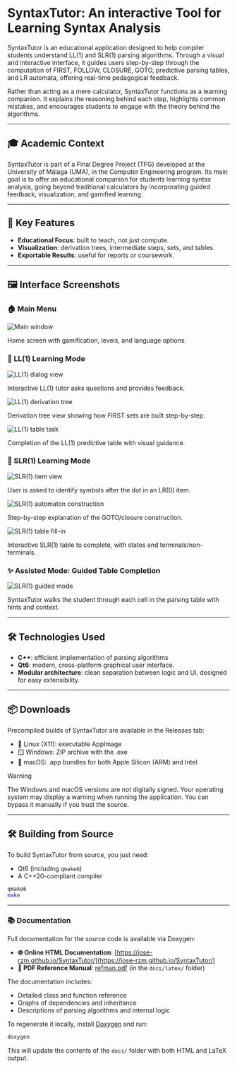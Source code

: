 # SyntaxTutor: An interactive Tool for Learning Syntax Analysis

SyntaxTutor is an educational application designed to help compiler students understand LL(1) and SLR(1) parsing algorithms. Through a visual and interactive interface, it guides users step-by-step through the computation of FIRST, FOLLOW, CLOSURE, GOTO, predictive parsing tables, and LR automata, offering real-time pedagogical feedback.

Rather than acting as a mere calculator, SyntaxTutor functions as a learning companion. It explains the reasoning behind each step, highlights common mistakes, and encourages students to engage with the theory behind the algorithms.

---

## 🎓 Academic Context
SyntaxTutor is part of a Final Degree Project (TFG) developed at the University of Málaga (UMA), in the Computer Engineering program.
Its main goal is to offer an educational companion for students learning syntax analysis, going beyond traditional calculators by incorporating guided feedback, visualization, and gamified learning.

---

## 🎯 Key Features
- **Educational Focus**: built to teach, not just compute.
- **Visualization**: derivation trees, intermediate steps, sets, and tables.
- **Exportable Results**: useful for reports or coursework.

---

## 🖼️ Interface Screenshots

### 🏠 Main Menu

![Main window](.github/screenshots/mainwindow.png)

Home screen with gamification, levels, and language options.

### 📘 LL(1) Learning Mode

![LL(1) dialog view](.github/screenshots/ll1_1.png)

Interactive LL(1) tutor asks questions and provides feedback.

![LL(1) derivation tree](.github/screenshots/ll1_2.png)

Derivation tree view showing how FIRST sets are built step-by-step.

![LL(1) table task](.github/screenshots/ll1_3.png)

Completion of the LL(1) predictive table with visual guidance.

### 🧠 SLR(1) Learning Mode

![SLR(1) item view](.github/screenshots/slr_1.png)

User is asked to identify symbols after the dot in an LR(0) item.

![SLR(1) automaton construction](.github/screenshots/slr_2.png)

Step-by-step explanation of the GOTO/closure construction.

![SLR(1) table fill-in](.github/screenshots/slr_3.png)

Interactive SLR(1) table to complete, with states and terminals/non-terminals.

### ✨ Assisted Mode: Guided Table Completion

![SLR(1) guided mode](.github/screenshots/slr_4.png)

SyntaxTutor walks the student through each cell in the parsing table with hints and context.

---

## 🛠️ Technologies Used
- **C++**: efficient implementation of parsing algorithms
- **Qt6**: modern, cross-platform graphical user interface.
- **Modular architecture**: clean separation between logic and UI, designed for easy extensibility.

---

## 📦 Downloads
Precompiled builds of SyntaxTutor are available in the Releases tab:
- 🐧 Linux (X11): executable AppImage
- 🪟 Windows: ZIP archive with the .exe
- 🍎 macOS: .app bundles for both Apple Silicon (ARM) and Intel

> [!WARNING]
> The Windows and macOS versions are not digitally signed. Your operating system may display a warning when running the application. You can bypass it manually if you trust the source.

---

## 🛠️ Building from Source
To build SyntaxTutor from source, you just need:
- Qt6 (including `qmake6`)
- A C++20-compliant compiler
```bash
qmake6
make
```
---

### 📚 Documentation

Full documentation for the source code is available via Doxygen:

* **🌐 Online HTML Documentation**: [https://jose-rzm.github.io/SyntaxTutor/](https://jose-rzm.github.io/SyntaxTutor/)
* **📄 PDF Reference Manual**: [refman.pdf](docs/latex/refman.pdf) (in the `docs/latex/` folder)

The documentation includes:

* Detailed class and function reference
* Graphs of dependencies and inheritance
* Descriptions of parsing algorithms and internal logic

To regenerate it locally, install [Doxygen](https://www.doxygen.nl/) and run:

```bash
doxygen
```

This will update the contents of the `docs/` folder with both HTML and LaTeX output.
